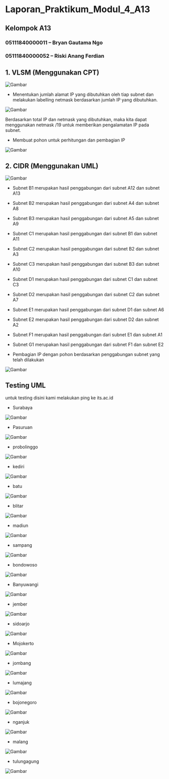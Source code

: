 # Laporan_Praktikum_Modul_4_A13

## Kelompok A13
### 05111840000011 – Bryan Gautama Ngo 
### 05111840000052 – Riski Anang Ferdian

## 1.	VLSM (Menggunakan CPT)

![Gambar](https://github.com/riskiferdian/Laporan_Praktikum_Modul_4_A13/blob/main/images/1.jpg)
 
-	Menentukan jumlah alamat IP yang dibutuhkan oleh tiap subnet dan melakukan labelling netmask berdasarkan jumlah IP yang dibutuhkan.

![Gambar](https://github.com/riskiferdian/Laporan_Praktikum_Modul_4_A13/blob/main/images/2.png)

Berdasarkan total IP dan netmask yang dibutuhkan, maka kita dapat menggunakan netmask /19 untuk memberikan pengalamatan IP pada subnet.

-	Membuat pohon untuk perhitungan dan pembagian IP

![Gambar](https://github.com/riskiferdian/Laporan_Praktikum_Modul_4_A13/blob/main/images/3.jpg)

## 2.	CIDR (Menggunakan UML)

![Gambar](https://github.com/riskiferdian/Laporan_Praktikum_Modul_4_A13/blob/main/images/4.jpg)

-	Subnet B1 merupakan hasil penggabungan dari subnet A12 dan subnet A13
-	Subnet B2 merupakan hasil penggabungan dari subnet A4 dan subnet A8
-	Subnet B3 merupakan hasil penggabungan dari subnet A5 dan subnet A9
-	Subnet C1 merupakan hasil penggabungan dari subnet B1 dan subnet A11
-	Subnet C2 merupakan hasil penggabungan dari subnet B2 dan subnet A3
-	Subnet C3 merupakan hasil penggabungan dari subnet B3 dan subnet A10
-	Subnet D1 merupakan hasil penggabungan dari subnet C1 dan subnet C3
-	Subnet D2 merupakan hasil penggabungan dari subnet C2 dan subnet A7
-	Subnet E1 merupakan hasil penggabungan dari subnet D1 dan subnet A6
-	Subnet E2 merupakan hasil penggabungan dari subnet D2 dan subnet A2
-	Subnet F1 merupakan hasil penggabungan dari subnet E1 dan subnet A1
-	Subnet G1 merupakan hasil penggabungan dari subnet F1 dan subnet E2
 
-	Pembagian IP dengan pohon berdasarkan penggabungan subnet yang telah dilakukan

![Gambar](https://github.com/riskiferdian/Laporan_Praktikum_Modul_4_A13/blob/main/images/5.jpg)

## Testing UML

untuk testing disini kami melakukan ping ke its.ac.id

- Surabaya

![Gambar](https://github.com/riskiferdian/Laporan_Praktikum_Modul_4_A13/blob/main/images/6.png)

- Pasuruan

![Gambar](https://github.com/riskiferdian/Laporan_Praktikum_Modul_4_A13/blob/main/images/7.png)

- probolinggo

![Gambar](https://github.com/riskiferdian/Laporan_Praktikum_Modul_4_A13/blob/main/images/8.png)

- kediri

![Gambar](https://github.com/riskiferdian/Laporan_Praktikum_Modul_4_A13/blob/main/images/9.png)

- batu

![Gambar](https://github.com/riskiferdian/Laporan_Praktikum_Modul_4_A13/blob/main/images/10.png)

- blitar

![Gambar](https://github.com/riskiferdian/Laporan_Praktikum_Modul_4_A13/blob/main/images/11.png)

- madiun

![Gambar](https://github.com/riskiferdian/Laporan_Praktikum_Modul_4_A13/blob/main/images/12.png)

- sampang

![Gambar](https://github.com/riskiferdian/Laporan_Praktikum_Modul_4_A13/blob/main/images/13.png)

- bondowoso

![Gambar](https://github.com/riskiferdian/Laporan_Praktikum_Modul_4_A13/blob/main/images/14.png)

- Banyuwangi

![Gambar](https://github.com/riskiferdian/Laporan_Praktikum_Modul_4_A13/blob/main/images/15.png)

- jember

![Gambar](https://github.com/riskiferdian/Laporan_Praktikum_Modul_4_A13/blob/main/images/16.png)

- sidoarjo

![Gambar](https://github.com/riskiferdian/Laporan_Praktikum_Modul_4_A13/blob/main/images/17.png)

- Mojokerto

![Gambar](https://github.com/riskiferdian/Laporan_Praktikum_Modul_4_A13/blob/main/images/18.png)

- jombang

![Gambar](https://github.com/riskiferdian/Laporan_Praktikum_Modul_4_A13/blob/main/images/19.png)

- lumajang

![Gambar](https://github.com/riskiferdian/Laporan_Praktikum_Modul_4_A13/blob/main/images/20.png)

- bojonegoro

![Gambar](https://github.com/riskiferdian/Laporan_Praktikum_Modul_4_A13/blob/main/images/21.png)

- nganjuk

![Gambar](https://github.com/riskiferdian/Laporan_Praktikum_Modul_4_A13/blob/main/images/22.png)

- malang

![Gambar](https://github.com/riskiferdian/Laporan_Praktikum_Modul_4_A13/blob/main/images/23.png)

- tulungagung

![Gambar](https://github.com/riskiferdian/Laporan_Praktikum_Modul_4_A13/blob/main/images/24.png)
